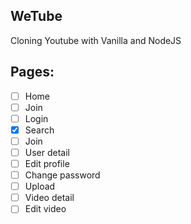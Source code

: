 ## WeTube

Cloning Youtube with Vanilla and NodeJS

## Pages:

- [ ] Home
- [ ] Join
- [ ] Login
- [x] Search
- [ ] Join
- [ ] User detail
- [ ] Edit profile
- [ ] Change password
- [ ] Upload
- [ ] Video detail
- [ ] Edit video
